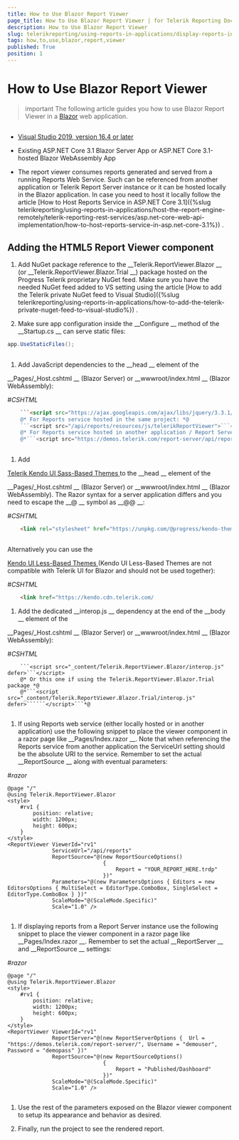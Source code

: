 ```yaml
---
title: How to Use Blazor Report Viewer
page_title: How to Use Blazor Report Viewer | for Telerik Reporting Documentation
description: How to Use Blazor Report Viewer
slug: telerikreporting/using-reports-in-applications/display-reports-in-applications/web-application/blazor-report-viewer/how-to-use-blazor-report-viewer
tags: how,to,use,blazor,report,viewer
published: True
position: 1
---
```


# How to Use Blazor Report Viewer



>important The following article guides you how to use Blazor Report Viewer in a          [Blazor](https://dotnet.microsoft.com/apps/aspnet/web-apps/blazor)          web application.        


## 

* [Visual Studio 2019, version 16.4 or later
](https://www.visualstudio.com/vs/
)

* Existing ASP.NET Core 3.1 Blazor Server App or ASP.NET Core 3.1-hosted Blazor WebAssembly App
            


* The report viewer consumes reports generated and served from a running Reports Web Service.
              Such can be referenced from another application or Telerik Report Server instance
              or it can be hosted locally in the Blazor application.
              In case you need to host it locally follow the article 
[How to Host Reports Service in ASP.NET Core 3.1]({%slug telerikreporting/using-reports-in-applications/host-the-report-engine-remotely/telerik-reporting-rest-services/asp.net-core-web-api-implementation/how-to-host-reports-service-in-asp.net-core-3.1%})
.
            


## Adding the HTML5 Report Viewer component

1. Add NuGet package reference to the 
__Telerik.ReportViewer.Blazor
__ (or 
__Telerik.ReportViewer.Blazor.Trial
__)
              package hosted on the Progress Telerik proprietary NuGet feed.
              Make sure you have the needed NuGet feed added to VS setting using the article 
[How to add the Telerik private NuGet feed to Visual Studio]({%slug telerikreporting/using-reports-in-applications/how-to-add-the-telerik-private-nuget-feed-to-visual-studio%})
.
            


1. Make sure app configuration inside the 
__Configure
__ method of the 
__Startup.cs
__              can serve static files:
            


	
````c#
app.UseStaticFiles();
            
````




1. Add JavaScript dependencies to the 
__head
__ element of the
              
__Pages/_Host.cshtml
__ (Blazor Server) or 
__wwwroot/index.html
__ (Blazor WebAssembly):
            
#_CSHTML_

	
````html
    ```<script src="https://ajax.googleapis.com/ajax/libs/jquery/3.3.1/jquery.min.js">```</script>
    @* For Reports service hosted in the same project: *@
    ```<script src="/api/reports/resources/js/telerikReportViewer">```</script>
    @* For Reports service hosted in another application / Report Server use absolute URI: *@
    @*```<script src="https://demos.telerik.com/report-server/api/reports/resources/js/telerikReportViewer">``````</script>```*@
              
````




1. Add
              
[Telerik Kendo UI Sass-Based Themes
](https://docs.telerik.com/kendo-ui/styles-and-layout/sass-themes
)              to the 
__head
__ element of the
              
__Pages/_Host.cshtml
__ (Blazor Server) or 
__wwwroot/index.html
__ (Blazor WebAssembly).
              The Razor syntax for a server application differs and you need to escape the 
__@
__ symbol as 
__@@
__:
            
#_CSHTML_

	
````html
    <link rel="stylesheet" href="https://unpkg.com/@progress/kendo-theme-default@latest/dist/all.css" />
              
````


Alternatively you can use the
              
[Kendo UI Less-Based Themes
](https://docs.telerik.com/kendo-ui/styles-and-layout/appearance-styling
)              (Kendo UI Less-Based Themes are not compatible with Telerik UI for Blazor and should not be used together):
            
#_CSHTML_

	
````html
    <link href="https://kendo.cdn.telerik.com/
````




1. Add the dedicated 
__interop.js
__ dependency at the end of the 
__body
__ element of the
              
__Pages/_Host.cshtml
__ (Blazor Server) or 
__wwwroot/index.html
__ (Blazor WebAssembly):
            
#_CSHTML_

	
````none
    ```<script src="_content/Telerik.ReportViewer.Blazor/interop.js" defer>```</script>
    @* Or this one if using the Telerik.ReportViewer.Blazor.Trial package *@
    @*```<script src="_content/Telerik.ReportViewer.Blazor.Trial/interop.js" defer>``````</script>```*@
              
````




1. If using Reports web service (either locally hosted or in another application) use the following snippet to place the viewer component in
              a razor page like 
__Pages/Index.razor
__. Note that when referencing the Reports service from another application
              the ServiceUrl setting should be the absolute URI to the service. Remember to set the actual 
__ReportSource
__ along with eventual parameters:
            
#_razor_

	
````none
@page "/"
@using Telerik.ReportViewer.Blazor
<style>
    #rv1 {
        position: relative;
        width: 1200px;
        height: 600px;
    }
</style>
<ReportViewer ViewerId="rv1"
              ServiceUrl="/api/reports"
              ReportSource="@(new ReportSourceOptions()
                              {
                                  Report = "YOUR_REPORT_HERE.trdp"
                              })"
              Parameters="@(new ParametersOptions { Editors = new EditorsOptions { MultiSelect = EditorType.ComboBox, SingleSelect = EditorType.ComboBox } })"
              ScaleMode="@(ScaleMode.Specific)"
              Scale="1.0" />
              
````




1. If displaying reports from a Report Server instance use the following snippet to place the viewer component in
              a razor page like 
__Pages/Index.razor
__. Remember to set the actual 
__ReportServer
__              and 
__ReportSource
__ settings:
            
#_razor_

	
````none
@page "/"
@using Telerik.ReportViewer.Blazor
<style>
    #rv1 {
        position: relative;
        width: 1200px;
        height: 600px;
    }
</style>
<ReportViewer ViewerId="rv1"
              ReportServer="@(new ReportServerOptions {  Url = "https://demos.telerik.com/report-server/", Username = "demouser", Password = "demopass" })"
              ReportSource="@(new ReportSourceOptions()
                              {
                                  Report = "Published/Dashboard"
                              })"
              ScaleMode="@(ScaleMode.Specific)"
              Scale="1.0" />
              
````




1. Use the rest of the parameters exposed on the Blazor viewer component to setup its appearance and behavior as desired.
            


1. Finally, run the project to see the rendered report.
            


